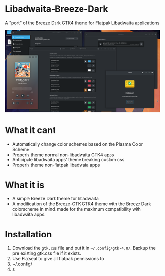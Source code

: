 # Libadwaita-Breeze-Dark
A "port" of the Breeze Dark GTK4 theme for Flatpak Libadwaita applications

![preview](https://github.com/MrCompoopter/Libadwaita-Breeze-Dark/blob/main/preview.png)

# What it cant
- Automatically change color schemes based on the Plasma Color Scheme
- Properly theme normal non-libadwaita GTK4 apps
- Anticipate libadwaita apps' theme breaking custom css
- Properly theme non-flatpak libadwaia apps

# What it is
- A simple Breeze Dark theme for libadwaita
- A modification of the Breeze-GTK GTK4 theme with the Breeze Dark colorscheme in mind, made for the maximum compatibility with libadwaita apps.

# Installation
1. Download the `gtk.css` file and put it in `~/.config/gtk-4.0/`. Backup the pre existing gtk.css file if it exists.
2. Use Flatseal to give all flatpak permissions to 
  1. ~/.config/
  2. s

